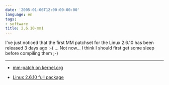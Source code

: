 ```yaml
---
date: '2005-01-06T12:00:00-00:00'
language: en
tags:
- software
title: 2.6.10-mm1
---
```



I've just noticed that the first MM patchset for the Linux 2.6.10 has been released 3 days ago :-( ... Not now... I think I should first get some sleep before compiling them ;-)

-------------------------------

* <a href="http://kernel.org/pub/linux/kernel/people/akpm/patches/2.6/2.6.10/2.6.10-mm1/2.6.10-mm1.bz2">mm-patch on kernel.org</a>

* <a href="http://kernel.org/pub/linux/kernel/v2.6/linux-2.6.10.tar.bz2">Linux 2.6.10 full package</a>